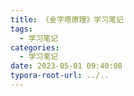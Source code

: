 ```yaml
---
title: 《金字塔原理》学习笔记
tags:
  - 学习笔记
categories:
  - 学习笔记
date: 2023-05-01 09:40:08
typora-root-url: ../..
---
```




<!--more-->
